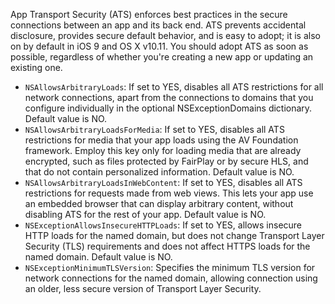App Transport Security (ATS) enforces best practices in the secure connections between an app and its back end. ATS prevents accidental disclosure, provides secure default behavior, and is easy to adopt; it is also on by default in iOS 9 and OS X v10.11. You should adopt ATS as soon as possible, regardless of whether you're creating a new app or updating an existing one.

*   `NSAllowsArbitraryLoads`: If set to YES, disables all ATS restrictions for all network connections, apart from the connections to domains that you configure individually in the optional NSExceptionDomains dictionary. Default value is NO.
*   `NSAllowsArbitraryLoadsForMedia`: If set to YES, disables all ATS restrictions for media that your app loads using the AV Foundation framework. Employ this key only for loading media that are already encrypted, such as files protected by FairPlay or by secure HLS, and that do not contain personalized information. Default value is NO.
*   `NSAllowsArbitraryLoadsInWebContent`: If set to YES, disables all ATS restrictions for requests made from web views. This lets your app use an embedded browser that can display arbitrary content, without disabling ATS for the rest of your app. Default value is NO.
*   `NSExceptionAllowsInsecureHTTPLoads`: If set to YES, allows insecure HTTP loads for the named domain, but does not change Transport Layer Security (TLS) requirements and does not affect HTTPS loads for the named domain. Default value is NO.
*   `NSExceptionMinimumTLSVersion`: Specifies the minimum TLS version for network connections for the named domain, allowing connection using an older, less secure version of Transport Layer Security.
